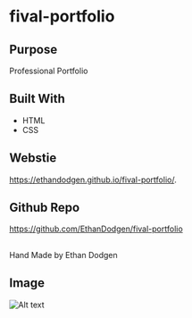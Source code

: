 # fival-portfolio

## Purpose
Professional Portfolio

## Built With
* HTML
* CSS

## Webstie
https://ethandodgen.github.io/fival-portfolio/.

## Github Repo
https://github.com/EthanDodgen/fival-portfolio

##
Hand Made by Ethan Dodgen

## Image
![Alt text](./desktop/portfolio/assets/images/screenshot.jpg)
